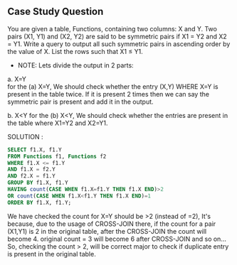 ## Case Study Question

You are given a table, Functions, containing two columns: X and Y.
Two pairs (X1, Y1) and (X2, Y2) are said to be symmetric pairs if X1 = Y2 and X2 = Y1.
Write a query to output all such symmetric pairs in ascending order by the value of X. List the rows such that X1 ≤ Y1.

- NOTE: 
Lets divide the output in 2 parts: 

a. X=Y  
for the (a) X=Y, We should check whether the entry (X,Y) WHERE X=Y is present in the table twice.
If it is present 2 times then we can say the symmetric pair is present and add it in the output. 

b. X<Y
for the (b) X<Y, We should check whether the entries are present in the table where X1=Y2 and X2=Y1. 


SOLUTION :
```sql
SELECT f1.X, f1.Y
FROM Functions f1, Functions f2
WHERE f1.X <= f1.Y
AND f1.X = f2.Y
AND f2.X = f1.Y
GROUP BY f1.X, f1.Y
HAVING count(CASE WHEN f1.X=f1.Y THEN f1.X END)>2
OR count(CASE WHEN f1.X<f1.Y THEN f1.X END)=1
ORDER BY f1.X, f1.Y;
```

We have checked the count for X=Y should be >2 (instead of =2), It's because, due to the usage of CROSS-JOIN there, if the count for a pair (X1,Y1) is 2 in the original table, after the CROSS-JOIN the count will become 4. original count = 3 will become 6 after CROSS-JOIN and so on... 
So, checking the count > 2, will be correct major to check if duplicate entry is present in the original table.

